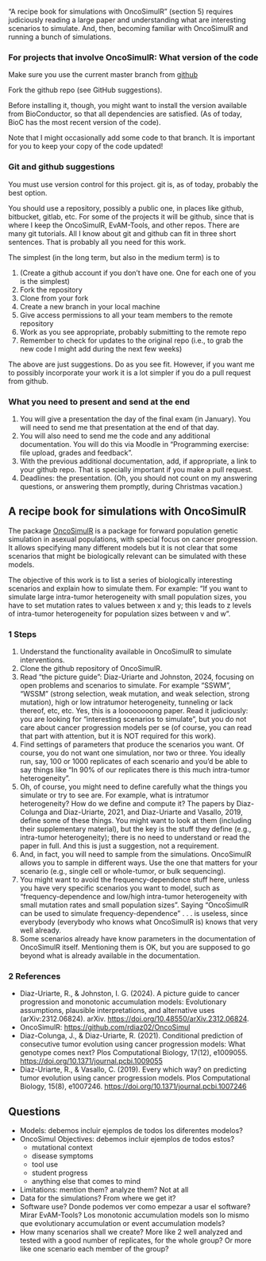 “A recipe book for simulations with OncoSimulR” (section 5) requires judiciously reading a large paper and
understanding what are interesting scenarios to simulate. And, then, becoming familiar with OncoSimulR and
running a bunch of simulations.

### For projects that involve OncoSimulR: What version of the code

Make sure you use the current master branch from [github](https://github.com/rdiaz02/OncoSimul)

Fork the github repo (see GitHub suggestions).

Before installing it, though, you might want to install the version available from BioConductor, so that all
dependencies are satisfied. (As of today, BioC has the most recent version of the code).

Note that I might occasionally add some code to that branch. It is important for you to keep your copy of the
code updated!

### Git and github suggestions
You must use version control for this project. git is, as of today, probably the best option.

You should use a repository, possibly a public one, in places like github, bitbucket, gitlab, etc. For some of the
projects it will be github, since that is where I keep the OncoSimulR, EvAM-Tools, and other repos.
There are many git tutorials. All I know about git and github can fit in three short sentences. That is probably
all you need for this work.

The simplest (in the long term, but also in the medium term) is to
1. (Create a github account if you don’t have one. One for each one of you is the simplest)
2. Fork the repository
3. Clone from your fork
4. Create a new branch in your local machine
5. Give access permissions to all your team members to the remote repository
6. Work as you see appropriate, probably submitting to the remote repo
7. Remember to check for updates to the original repo (i.e., to grab the new code I might add during the next
few weeks)

The above are just suggestions. Do as you see fit. However, if you want me to possibly incorporate your work
it is a lot simpler if you do a pull request from github.

### What you need to present and send at the end
1. You will give a presentation the day of the final exam (in January). You will need to send me that presentation
at the end of that day.
2. You will also need to send me the code and any additional documentation. You will do this via Moodle in
“Programming exercise: file upload, grades and feedback”.
3. With the previous additional documentation, add, if appropriate, a link to your github repo. That is specially
important if you make a pull request.
4. Deadlines: the presentation. (Oh, you should not count on my answering questions, or answering them
promptly, during Christmas vacation.)


## A recipe book for simulations with OncoSimulR
The package [OncoSimulR](https://github.com/rdiaz02/OncoSimul) is a package for forward
population genetic simulation in asexual populations, with special focus on cancer progression. It allows specifying
many different models but it is not clear that some scenarios that might be biologically relevant can be simulated
with these models.

The objective of this work is to list a series of biologically interesting scenarios and explain how to simulate
them. For example: “If you want to simulate large intra-tumor heterogeneity with small population sizes, you have
to set mutation rates to values between x and y; this leads to z levels of intra-tumor heterogeneity for population
sizes between v and w”.

### 1 Steps
1. Understand the functionality available in OncoSimulR to simulate interventions.
2. Clone the github repository of OncoSimulR.
3. Read “the picture guide”: Diaz-Uriarte and Johnston, 2024, focusing on open problems and scenarios to
simulate. For example “SSWM”, “WSSM” (strong selection, weak mutation, and weak selection, strong
mutation), high or low intratumor heterogeneity, tunneling or lack thereof, etc, etc.
Yes, this is a loooooooong paper. Read it judiciously: you are looking for “interesting scenarios to simulate”,
but you do not care about cancer progression models per se (of course, you can read that part with
attention, but it is NOT required for this work).
4. Find settings of parameters that produce the scenarios you want. Of course, you do not want one simulation,
nor two or three. You ideally run, say, 100 or 1000 replicates of each scenario and you’d be able to say things
like “In 90% of our replicates there is this much intra-tumor heterogeneity”.
5. Oh, of course, you might need to define carefully what the things you simulate or try to see are. For example,
what is intratumor heterogeneity? How do we define and compute it?
The papers by Diaz-Colunga and Diaz-Uriarte, 2021, and Diaz-Uriarte and Vasallo, 2019, define some of
these things. You might want to look at them (including their supplementary material), but the key is the
stuff they define (e.g., intra-tumor heterogeneity); there is no need to understand or read the paper in full.
And this is just a suggestion, not a requirement.
6. And, in fact, you will need to sample from the simulations. OncoSimulR allows you to sample in different
ways. Use the one that matters for your scenario (e.g., single cell or whole-tumor, or bulk sequencing).
7. You might want to avoid the frequency-dependence stuff here, unless you have very specific scenarios you
want to model, such as “frequency-dependence and low/high intra-tumor heterogeneity with small mutation
rates and small population sizes”. Saying “OncoSimulR can be used to simulate frequency-dependence”
. . . is useless, since everybody (everybody who knows what OncoSimulR is) knows that very well already.
8. Some scenarios already have know parameters in the documentation of OncoSimulR itself. Mentioning them
is OK, but you are supposed to go beyond what is already available in the documentation.

### 2 References
- Diaz-Uriarte, R., & Johnston, I. G. (2024). A picture guide to cancer progression and monotonic accumulation
models: Evolutionary assumptions, plausible interpretations, and alternative uses (arXiv:2312.06824).
arXiv. https://doi.org/10.48550/arXiv.2312.06824.
- OncoSimulR: https://github.com/rdiaz02/OncoSimul
- Diaz-Colunga, J., & Diaz-Uriarte, R. (2021). Conditional prediction of consecutive tumor evolution using cancer
progression models: What genotype comes next? Plos Computational Biology, 17(12), e1009055. https://doi.org/10.1371/journal.pcbi.1009055
- Diaz-Uriarte, R., & Vasallo, C. (2019). Every which way? on predicting tumor evolution using cancer progression
models. Plos Computational Biology, 15(8), e1007246. https://doi.org/10.1371/journal.pcbi.1007246


## Questions
* Models: debemos incluir ejemplos de todos los diferentes modelos?
* OncoSimul Objectives: debemos incluir ejemplos de todos estos? 
  - mutational context
  - disease symptoms
  - tool use
  - student progress
  - anything else that comes to mind
 * Limitations: mention them? analyze them? Not at all
 * Data for the simulations? From where we get it?
 * Software use? Donde podemos ver como empezar a usar el software? Mirar EvAM-Tools? Los monotonic accumulation models son lo mismo que evolutionary accumulation or event accumulation models?
 * How many scenarios shall we create? More like 2 well analyzed and tested with a good number of replicates, for the whole group? Or more like one scenario each member of the group?

